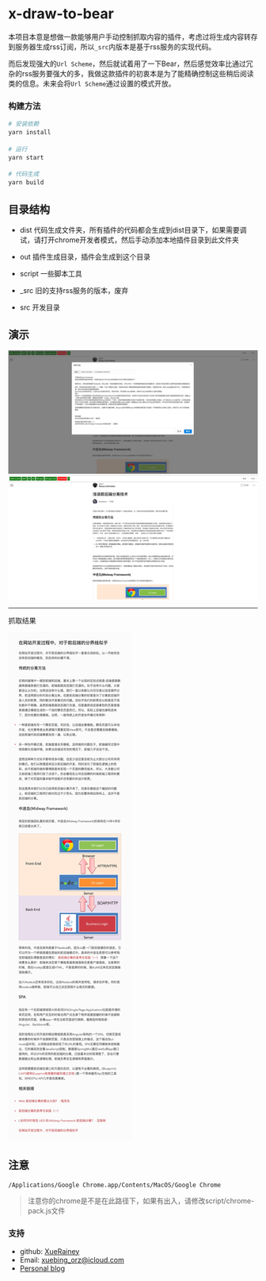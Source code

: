 # x-draw-to-bear

本项目本意是想做一款能够用户手动控制抓取内容的插件，考虑过将生成内容转存到服务器生成rss订阅，所以`_src`内版本是基于rss服务的实现代码。

而后发现强大的`Url Scheme`，然后就试着用了一下Bear，然后感觉效率比通过冗杂的rss服务要强大的多，我做这款插件的初衷本是为了能精确控制这些稍后阅读类的信息。未来会将`Url Scheme`通过设置的模式开放。

### 构建方法

```bash
# 安装依赖
yarn install

# 运行
yarn start 

# 代码生成
yarn build
```
## 目录结构

- dist
    代码生成文件夹，所有插件的代码都会生成到dist目录下，如果需要调试，请打开chrome开发者模式，然后手动添加本地插件目录到此文件夹

- out
    插件生成目录，插件会生成到这个目录

- script
    一些脚本工具

- _src
    旧的支持rss服务的版本，废弃

- src
    开发目录

## 演示
![演示1](doc/image/d1.png)
![演示1](doc/image/d2.png)

----
抓取结果

![演示1](doc/image/d3.jpg)

## 注意

`/Applications/Google Chrome.app/Contents/MacOS/Google Chrome`

> 注意你的chrome是不是在此路径下，如果有出入，请修改script/chrome-pack.js文件

### 支持

- github: [XueRainey](https://github.com/XueRainey)
- Email: [xuebing_orz@icloud.com](mailto:xuebing_orz@icloud.com)
- [Personal blog](http://www.rainey.space/)

